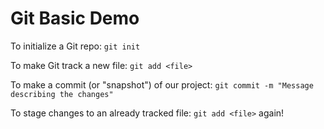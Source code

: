 Git Basic Demo
==============

To initialize a Git repo: `git init`

To make Git track a new file: `git add <file>`

To make a commit (or "snapshot") of our project: `git commit -m "Message describing the changes"`

To stage changes to an already tracked file: `git add <file>` again!